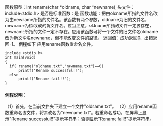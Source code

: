 函数原型：int rename(char *oldname, char *newname);
头文件：include<stdio.h>
是否是标准函数：是
函数功能：把由oldname所指的文件名改为由newname所指的文件名。该函数有两个参数，oldname为旧的文件名，newname为欲改成的新文件名。应当注意，oldname所指的文件一定要存在，newname所指的文件一定不存在。应用该函数可将一个文件的旧文件名oldname改为新文件名newname，但不能改变文件的路径。
返回值：成功返回0，出错返回-1。
例程如下 应用rename函数重命名文件。
```  
include <stdio.h> 
int main(void) 
{ 
  if( rename("oldname.txt","newname.txt")==0)
      printf("Rename successful!!");
  else
      printf("Rename fail!!");
}
```
#### 例程说明：
（1）首先，在当前文件夹下建立一个文件"oldname.txt"。
（2）应用rename函数重命名该文件，将其改名为"newname.txt"。若重命名成功，在屏幕上显示"Rename successful!!"提示字符串；否则显示"Rename fail!!"提示字符串。